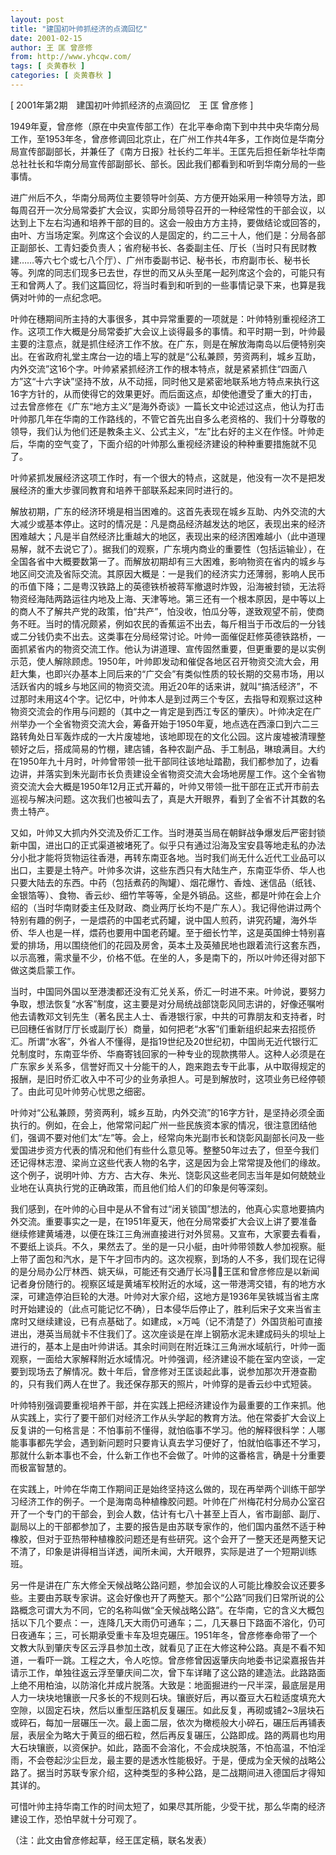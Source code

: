 ```yaml
---
layout: post
title: "建国初叶帅抓经济的点滴回忆"
date: 2001-02-15
author: 王 匡 曾彦修
from: http://www.yhcqw.com/
tags: [ 炎黄春秋 ]
categories: [ 炎黄春秋 ]
---
```



[ 2001年第2期　建国初叶帅抓经济的点滴回忆　王 匡 曾彦修 ]


1949年夏，曾彦修（原在中央宣传部工作）在北平奉命南下到中共中央华南分局工作，至1953年冬，曾彦修调回北京止，在广州工作共4年多，工作岗位是华南分局宣传部副部长，并兼任了《南方日报》社长约二年半。王匡先后担任新华社华南总社社长和华南分局宣传部副部长、部长。因此我们都看到和听到华南分局的一些事情。


进广州后不久，华南分局两位主要领导叶剑英、方方便开始采用一种领导方法，即每周召开一次分局常委扩大会议，实即分局领导召开的一种经常性的干部会议，以达到上下左右沟通和培养干部的目的。这会一般由方方主持，要做结论或回答的，由叶、方当场定案。列席这个会议的人是固定的，约二三十人，他们是：分局各部正副部长、工青妇委负责人；省府秘书长、各委副主任、厅长（当时只有民财教建……等六七个或七八个厅）、广州市委副书记、秘书长，市府副市长、秘书长等。列席的同志们现多已去世，存世的而又从头至尾一起列席这个会的，可能只有王和曾两人了。我们这篇回忆，将当时看到和听到的一些事情记录下来，也算是我俩对叶帅的一点纪念吧。


叶帅在穗期间所主持的大事很多，其中异常重要的一项就是：叶帅特别重视经济工作。这项工作大概是分局常委扩大会议上谈得最多的事情。和平时期一到，叶帅最主要的注意点，就是抓住经济工作不放。在广东，则是在解放海南岛以后便特别突出。在省政府礼堂主席台一边的墙上写的就是“公私兼顾，劳资两利，城乡互助，内外交流”这16个字。叶帅紧紧抓经济工作的根本特点，就是紧紧抓住“四面八方”这“十六字诀”坚持不放，从不动摇，同时他又是紧密地联系地方特点来执行这16字方针的，从而使得它的效果更好。而后面这点，却使他遭受了重大的打击，过去曾彦修在《广东“地方主义”是海外奇谈》一篇长文中论述过这点，他认为打击叶帅那几年在华南的工作路线的，不管它首先出自多么老资格的、我们十分尊敬的领导，我们认为他们还是教条主义、公式主义，“左”比右好的主义在作怪。叶帅走后，华南的空气变了，下面介绍的叶帅那么重视经济建设的种种重要措施就不见了。

叶帅紧抓发展经济这项工作时，有一个很大的特点，这就是，他没有一次不是把发展经济的重大步骤同教育和培养干部联系起来同时进行的。


解放初期，广东的经济环境是相当困难的。这首先表现在城乡互助、内外交流的大大减少或基本停止。这时的情况是：凡是商品经济越发达的地区，表现出来的经济困难越大；凡是半自然经济比重越大的地区，表现出来的经济困难越小（此中道理易解，就不去说它了）。据我们的观察，广东境内商业的重要性（包括运输业），在全国各省中大概要数第一了。而解放初期却有三大困难，影响物资在省内的城乡与地区间交流及省际交流。其原因大概是：一是我们的经济实力还薄弱，影响人民币的币值下降；二是粤汉铁路上的英德铁桥被蒋军撤退时炸毁，沿海被封锁，无法将物资经海陆两路运往内地及上海、天津等地。第三还有一个根本原因，是中等以上的商人不了解共产党的政策，怕“共产”，怕没收，怕瓜分等，遂致观望不前，使商务不旺。当时的情况颇紧，例如农民的香蕉运不出去，每斤相当于币改后的一分钱或二分钱仍卖不出去。这类事在分局经常讨论。叶帅一面催促赶修英德铁路桥，一面抓紧省内的物资交流工作。他认为讲道理、宣传固然重要，但更重要的是以实例示范，使人解除顾虑。1950年，叶帅即发动和催促各地区召开物资交流大会，用赶大集，也即兴办基本上同后来的“广交会”有类似性质的较长期的交易市场，用以活跃省内的城乡与地区间的物资交流。用近20年的话来讲，就叫“搞活经济”，不过那时未用这4个字。记忆中，叶帅本人是到过两三个专区，去指导和观察过这种物资交流会的作用与问题的（其中之一肯定是到西江专区的肇庆）。叶帅决定在广州举办一个全省物资交流大会，筹备开始于1950年夏，地点选在西濠口到六二三路转角处日军轰炸成的一大片废墟地，该地即现在的文化公园。这片废墟被清理整顿好之后，搭成简易的竹棚，建店铺，各种农副产品、手工制品，琳琅满目。大约在1950年九十月时，叶帅曾带领一批干部同往该地址踏勘，我们都参加了，边看边讲，并落实到朱光副市长负责建设全省物资交流大会场地房屋工作。这个全省物资交流大会大概是1950年12月正式开幕的，叶帅又带领一批干部在正式开市前去巡视与解决问题。这次我们也被叫去了，真是大开眼界，看到了全省不计其数的名贵土特产。


又如，叶帅又大抓内外交流及侨汇工作。当时港英当局在朝鲜战争爆发后严密封锁新中国，进出口的正式渠道被堵死了。似乎只有通过沿海及宝安县等地走私的办法分小批才能将货物运往香港，再转东南亚各地。当时我们尚无什么近代工业品可以出口，主要是土特产。叶帅多次讲，这些东西只有大陆生产，东南亚华侨、华人也只要大陆去的东西。中药（包括煮药的陶罐）、烟花爆竹、香烛、迷信品（纸钱、金银箔等）、食物、香云纱、细竹竿等等，全是外销品。这些，都是叶帅在会上介绍的（当时华南财委主任及财政、商业两厅长均不是广东人）。我记得他讲过两个特别有趣的例子，一是煨药的中国老式药罐，说中国人煎药，讲究药罐，海外华侨、华人也是一样，煨药也要用中国老药罐。至于细长竹竿，这是英国绅士特别喜爱的排场，用以围绕他们的花园及房舍，英本土及英殖民地也跟着流行这套东西，以示高雅，需求量不少，价格不低。在坐的人，多是南下的，所以叶帅还得对部下做这类启蒙工作。


当时，中国同外国以至港澳都还没有汇兑关系，侨汇一时进不来。叶帅说，要努力争取，想法恢复“水客”制度，这主要是对分局统战部饶彰风同志讲的，好像还嘱咐他去请教邓文钊先生（著名民主人士、香港银行家，中共的可靠朋友和支持者，时已回穗任省财厅厅长或副厅长）商量，如何把老“水客”们重新组织起来去招揽侨汇。所谓“水客”，外省人不懂得，是指19世纪及20世纪初，中国尚无近代银行汇兑制度时，东南亚华侨、华裔寄钱回家的一种专业的现款携带人。这种人必须是在广东家乡关系多，信誉好而又十分能干的人，跑来跑去专干此事，从中取得规定的报酬，是旧时侨汇收入中不可少的业务承担人。可是到解放时，这项业务已经停顿了。由此可见叶帅劳心忧思之细密。


叶帅对“公私兼顾，劳资两利，城乡互助，内外交流”的16字方针，是坚持必须全面执行的。例如，在会上，他常常问起广州一些民族资本家的情况，很注意团结他们，强调不要对他们太“左”等。会上，经常向朱光副市长和饶彰风副部长问及一些爱国进步资方代表的情况和他们有些什么意见等。整整50年过去了，但至今我们还记得林志澄、梁尚立这些代表人物的名字，这是因为会上常常提及他们的缘故。这个例子，说明叶帅、方方、古大存、朱光、饶彰风这些老同志当年是如何兢兢业业地在认真执行党的正确政策，而且他们给人们的印象是何等深刻。


我们感到，在叶帅的心目中是从不曾有过“闭关锁国”想法的，他真心实意地要搞内外交流。重要事实之一是，在1951年夏天，他在分局常委扩大会议上讲了要准备继续修建黄埔港，以便在珠江三角洲直接进行对外贸易。又宣布，大家要去看看，不要纸上谈兵。不久，果然去了。坐的是一只小艇，由叶帅带领数人参加视察。艇上带了面包和汽水，是下午才回市内的。这次视察，到场的人不多，我们现在记得的是分局办公厅林西、姚天纵，可能还有交通厅长冯，王匡和曾彦修应是以新闻记者身份随行的。视察区域是黄埔军校附近的水域，这一带港湾交错，有的地方水深，可建造停泊巨轮的大港。叶帅对大家介绍，这地方是1936年吴铁城当省主席时开始建设的（此点可能记忆不确），日本侵华后停止了，胜利后宋子文来当省主席时又继续建设，已有点基础了。如建成，×万吨（记不清楚了）外国货船可直接进出，港英当局就卡不住我们了。这次座谈是在岸上钢筋水泥未建成码头的坝址上进行的，基本上是由叶帅讲话。其余时间则在附近珠江三角洲水域航行，叶帅一面观察，一面给大家解释附近水域情况。叶帅强调，经济建设不能在室内空谈，一定要到现场去了解情况。数十年后，曾彦修对王匡谈起此事，说参加那次开港查勘的，只有我们两人在世了。我还保存那天的照片，叶帅穿的是香云纱中式短装。


叶帅特别强调要重视培养干部，并在实践上把经济建设作为最重要的工作来抓。他从实践上，实行了要干部们对经济工作从头学起的教育方法。他在常委扩大会议上反复讲的一句格言是：不怕事前不懂得，就怕临事不学习。他的解释很科学：人哪能事事都先学会，遇到新问题时只要肯认真去学习便好了，怕就怕临事还不学习，那就什么新本事也不会，什么新工作也不会做了。叶帅的这番格言，确是十分重要而极富智慧的。


在实践上，叶帅在华南工作期间正是始终坚持这么做的，现在再举两个训练干部学习经济工作的例子。一个是海南岛种植橡胶问题。叶帅在广州梅花村分局办公室召开了一个专门的干部会，到会人数，估计有七八十甚至上百人，省市副部、副厅、副局以上的干部都参加了，主要的报告是由苏联专家作的，他们国内虽然不适于种橡胶，但对于亚热带种植橡胶问题还是有些研究。这个会开了一整天还是两整天记不清了，印象是讲得相当详透，闻所未闻，大开眼界，实际是进了一个短期训练班。


另一件是讲在广东大修全天候战略公路问题，参加会议的人可能比橡胶会议还要多些。主要由苏联专家讲。这会好像也开了两整天。那个“公路”同我们日常所说的公路概念可谓大为不同，它的名称叫做“全天候战略公路”。在华南，它的含义大概包括以下几个要点：一，连降几天大雨仍可通车；二，几天暴日下路面不溶化，仍可日夜通车；三，可长期承受重卡车及坦克碾压。1951年冬，曾彦修奉命带了一个文教大队到肇庆专区云浮县参加土改，就看见了正在大修这种公路。真是不看不知道，一看吓一跳。工程之大，令人吃惊。曾彦修曾因返肇庆向地委书记梁嘉报告并请示工作，单独往返云浮至肇庆间二次，曾下车详睹了这公路的建造法。此路路面上绝不用柏油，以防溶化并成片脱落。大致是：地面掘进约一尺半深，最底层是用人力一块块地镶嵌一尺多长的不规则石块。镶嵌好后，再以蚕豆大石粒适度填充大空隙，以固定石块，然后以重型压路机反复碾压。如此反复，再砌或铺2~3层块石或碎石，每加一层碾压一次。最上面二层，依次为橄榄般大小碎石，碾压后再铺表层，表层全为略大于黄豆的细石粒，然后再反复碾压，公路即成。路的两肩也均用大石块镶嵌，以资保护。如此，路面不会溶化，不会成块脱落，不怕高温，不怕淫雨，不会卷起沙尘巨龙，最主要的是透水性能极好。于是，便成为全天候的战略公路了。据当时苏联专家介绍，这种类型的多种公路，是二战期间进入德国后才得知其详的。

可惜叶帅主持华南工作的时间太短了，如果尽其所能，少受干扰，那么华南的经济建设工作，恐怕早就十分可观了。

（注：此文由曾彦修起草，经王匡定稿，联名发表）


